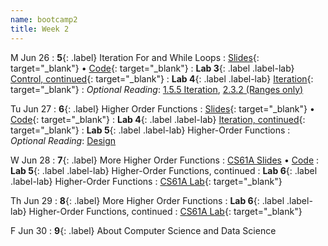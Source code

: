 ```yaml
---
name: bootcamp2
title: Week 2
---
```


M Jun 26
: **5**{: .label} Iteration For and While Loops
  : [Slides](https://docs.google.com/presentation/d/131f2wLXxVoYYkYv58kh0x-_6fpvWxY7uMR8ktHPdj2I/edit?usp=sharing){: target="_blank"} &#8226; [Code](https://datahub.berkeley.edu/hub/user-redirect/git-pull?repo=https%3A%2F%2Fgithub.com%2Fdata-6-berkeley%2Fsu23-bootcamp&branch=main&urlpath=tree%2Fsu23-bootcamp%2Flecture%2Flec05%2Flec05.ipynb){: target="_blank"}
: **Lab 3**{: .label .label-lab} [Control, continued](https://datahub.berkeley.edu/hub/user-redirect/git-pull?repo=https%3A%2F%2Fgithub.com%2Fdata-6-berkeley%2Fsu23-bootcamp&branch=main&urlpath=tree%2Fsu23-bootcamp%2Flab%2Flab03%2Flab03-control.ipynb){: target="_blank"}
: **Lab 4**{: .label .label-lab} [Iteration](https://datahub.berkeley.edu/hub/user-redirect/git-pull?repo=https%3A%2F%2Fgithub.com%2Fdata-6-berkeley%2Fsu23-bootcamp&branch=main&urlpath=tree%2Fsu23-bootcamp%2Flab%2Flab04%2Flab04-iteration.ipynb){: target="_blank"}
: *Optional Reading*: [1.5.5 Iteration](http://composingprograms.com/pages/15-control.html#iteration), [2.3.2 (Ranges only)](http://composingprograms.com/pages/23-sequences.html#sequence-iteration)

Tu Jun 27
: **6**{: .label} Higher Order Functions
  : [Slides](){: target="_blank"} &#8226; [Code](){: target="_blank"}
: **Lab 4**{: .label .label-lab} [Iteration, continued](https://datahub.berkeley.edu/hub/user-redirect/git-pull?repo=https%3A%2F%2Fgithub.com%2Fdata-6-berkeley%2Fsu23-bootcamp&branch=main&urlpath=tree%2Fsu23-bootcamp%2Flab%2Flab04%2Flab04-iteration.ipynb){: target="_blank"}
: **Lab 5**{: .label .label-lab} Higher-Order Functions
: *Optional Reading*: [Design](https://cs61a.org/assets/slides/06-Design.pdf)

W Jun 28
: **7**{: .label} More Higher Order Functions
  : [CS61A Slides](https://cs61a.org/assets/slides/07-Function_Examples.pdf) &#8226; [Code](#)
: **Lab 5**{: .label .label-lab} Higher-Order Functions, continued
: **Lab 6**{: .label .label-lab} Higher-Order Functions
  : [CS61A Lab](https://cs61a.org/lab/lab02/){: target="_blank"}


Th Jun 29
: **8**{: .label} More Higher Order Functions
: **Lab 6**{: .label .label-lab} Higher-Order Functions, continued
  : [CS61A Lab](https://cs61a.org/lab/lab02/){: target="_blank"}

F Jun 30
: **9**{: .label} About Computer Science and Data Science
